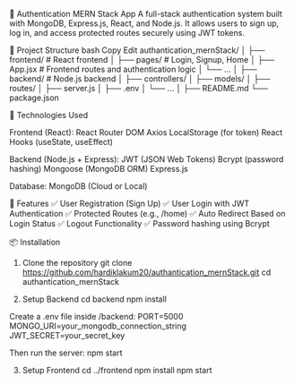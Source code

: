 🔐 Authentication MERN Stack App
A full-stack authentication system built with MongoDB, Express.js, React, and Node.js. It allows users to sign up, log in, and access protected routes securely using JWT tokens.

📁 Project Structure
bash
Copy
Edit
authantication_mernStack/
│
├── frontend/          # React frontend
│   ├── pages/       # Login, Signup, Home
│   ├── App.jsx      # Frontend routes and authentication logic
│   └── ...
│
├── backend/          # Node.js backend
│   ├── controllers/
│   ├── models/
│   ├── routes/
│   ├── server.js
│   ├── .env
│   └── ...
│
├── README.md
└── package.json

🔧 Technologies Used

Frontend (React):
React Router DOM
Axios
LocalStorage (for token)
React Hooks (useState, useEffect)

Backend (Node.js + Express):
JWT (JSON Web Tokens)
Bcrypt (password hashing)
Mongoose (MongoDB ORM)
Express.js

Database:
MongoDB (Cloud or Local)

🚀 Features
✅ User Registration (Sign Up)
✅ User Login with JWT Authentication
✅ Protected Routes (e.g., /home)
✅ Auto Redirect Based on Login Status
✅ Logout Functionality
✅ Password hashing using Bcrypt

📦 Installation
1. Clone the repository
git clone https://github.com/hardiklakum20/authantication_mernStack.git
cd authantication_mernStack

2. Setup Backend
cd backend
npm install

Create a .env file inside /backend:
PORT=5000
MONGO_URI=your_mongodb_connection_string
JWT_SECRET=your_secret_key

Then run the server:
npm start

3. Setup Frontend
cd ../frontend
npm install
npm start
